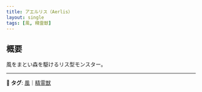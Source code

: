 ```yaml
---
title: アエルリス（Aerlis）
layout: single
tags: [風, 精霊獣]
---
```


## 概要

風をまとい森を駆けるリス型モンスター。

---

**📌 タグ**: [風](/tags/風/)｜[精霊獣](/tags/精霊獣/)
